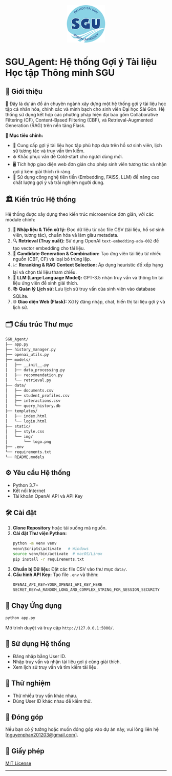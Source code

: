 
<p align="center">
  <img src="static/img/logo.png" alt="Logo" width="120"/>
</p>

# SGU_Agent: Hệ thống Gợi ý Tài liệu Học tập Thông minh SGU

## 🎉 Giới thiệu

📅 Đây là dự án đồ án chuyên ngành xây dựng một hệ thống gợi ý tài liệu học tập cá nhân hóa, chính xác và minh bạch cho sinh viên Đại học Sài Gòn. Hệ thống sử dụng kết hợp các phương pháp hiện đại bao gồm Collaborative Filtering (CF), Content-Based Filtering (CBF), và Retrieval-Augmented Generation (RAG) trên nền tảng Flask.

**🚀 Mục tiêu chính:**
- 🎯 Cung cấp gợi ý tài liệu học tập phù hợp dựa trên hồ sơ sinh viên, lịch sử tương tác và truy vấn tìm kiếm.
- ❄️ Khắc phục vấn đề Cold-start cho người dùng mới.
- 🖥️ Tích hợp giao diện web đơn giản cho phép sinh viên tương tác và nhận gợi ý kèm giải thích rõ ràng.
- 🚀 Sử dụng công nghệ tiên tiến (Embedding, FAISS, LLM) để nâng cao chất lượng gợi ý và trải nghiệm người dùng.

## 🏛️ Kiến trúc Hệ thống

Hệ thống được xây dựng theo kiến trúc microservice đơn giản, với các module chính:

1. 📝 **Nhập liệu & Tiền xử lý:** Đọc dữ liệu từ các file CSV (tài liệu, hồ sơ sinh viên, tương tác), chuẩn hóa và làm giàu metadata.
2. 🔍 **Retrieval (Truy xuất):** Sử dụng OpenAI `text-embedding-ada-002` để tạo vector embedding cho tài liệu.
3. 🧩 **Candidate Generation & Combination:** Tạo ứng viên tài liệu từ nhiều nguồn (CBF, CF) và loại bỏ trùng lặp.
4. 📈 **Reranking & RAG Context Selection:** Áp dụng heuristic để xếp hạng lại và chọn tài liệu tham chiếu.
5. 🧠 **LLM (Large Language Model):** GPT-3.5 nhận truy vấn và thông tin tài liệu ứng viên để sinh giải thích.
6. 📚 **Quản lý Lịch sử:** Lưu lịch sử truy vấn của sinh viên vào database SQLite.
7. 🌐 **Giao diện Web (Flask):** Xử lý đăng nhập, chat, hiển thị tài liệu gợi ý và lịch sử.

## 🗂️ Cấu trúc Thư mục
```
SGU_Agent/
├── app.py
├── history_manager.py
├── openai_utils.py
├── models/
│   ├── __init__.py
│   ├── data_processing.py
│   ├── recommendation.py
│   └── retrieval.py
├── data/
│   ├── documents.csv            
│   ├── student_profiles.csv
│   ├── interactions.csv
│   └── query_history.db        
├── templates/
│   ├── index.html              
│   └── login.html              
├── static/
│   ├── style.css               
│   └── img/
│       └── logo.png            
├── .env                        
└── requirements.txt            
└── README.models
```

## ⚙️ Yêu cầu Hệ thống

- Python 3.7+
- Kết nối Internet
- Tài khoản OpenAI API và API Key

## 🛠️ Cài đặt

1. **Clone Repository** hoặc tải xuống mã nguồn.
2. **Cài đặt Thư viện Python:**
    ```bash
    python -m venv venv
    venv\Scripts\activate   # Windows
    source venv/bin/activate  # macOS/Linux
    pip install -r requirements.txt
    ```
3. **Chuẩn bị Dữ liệu:** Đặt các file CSV vào thư mục `data/`.
4. **Cấu hình API Key:** Tạo file `.env` và thêm:
    ```dotenv
    OPENAI_API_KEY=YOUR_OPENAI_API_KEY_HERE
    SECRET_KEY=A_RANDOM_LONG_AND_COMPLEX_STRING_FOR_SESSION_SECURITY
    ```

## 🚀 Chạy Ứng dụng

```bash
python app.py
```

Mở trình duyệt và truy cập `http://127.0.0.1:5000/`.

## 🎯 Sử dụng Hệ thống

- Đăng nhập bằng User ID.
- Nhập truy vấn và nhận tài liệu gợi ý cùng giải thích.
- Xem lịch sử truy vấn và tìm kiếm tài liệu.

## 🧪 Thử nghiệm

- Thử nhiều truy vấn khác nhau.
- Dùng User ID khác nhau để kiểm thử.

## 🤝 Đóng góp

Nếu bạn có ý tưởng hoặc muốn đóng góp vào dự án này, vui lòng liên hệ [nguyenphan201203@gmail.com].

## 📜 Giấy phép

[MIT License](LICENSE.txt)

---
